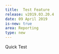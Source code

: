```yaml
---
title:  Test Feature
release: v2019.03.20.4
date: 09 April 2019
is-new: true
area: Reporting
type: new
---
```


Quick Test
